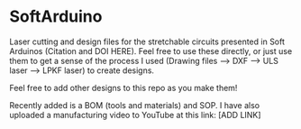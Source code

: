 # SoftArduino
Laser cutting and design files for the stretchable circuits presented in Soft Arduinos (Citation and DOI HERE).
Feel free to use these directly, or just use them to get a sense of the process I used (Drawing files --> DXF --> ULS laser --> LPKF laser) to create designs. 

Feel free to add other designs to this repo as you make them!

Recently added is a BOM (tools and materials) and SOP. I have also uploaded a manufacturing video to YouTube at this link: [ADD LINK]
